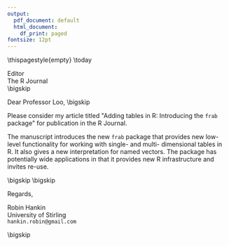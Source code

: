 ```yaml
---
output:
  pdf_document: default
  html_document:
    df_print: paged
fontsize: 12pt
---
```


\thispagestyle{empty}
\today

Editor   
The R Journal  
\bigskip

Dear Professor Loo,
\bigskip

Please consider my article titled "Adding tables in R: Introducing the
`frab` package" for publication in the R Journal.

The manuscript introduces the new `frab` package that provides new
low-level functionality for working with single- and multi-
dimensional tables in R.  It also gives a new interpretation for named
vectors.  The package has potentially wide applications in that it
provides new R infrastructure and invites re-use.

\bigskip
\bigskip

Regards,
    
    
    
    
Robin Hankin  
University of Stirling  
`hankin.robin@gmail.com`  

\bigskip

